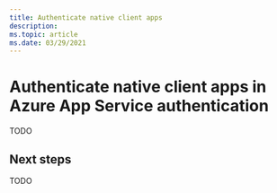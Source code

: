 ```yaml
---
title: Authenticate native client apps
description: 
ms.topic: article
ms.date: 03/29/2021
---
```


# Authenticate native client apps in Azure App Service authentication

TODO

## Next steps

TODO

